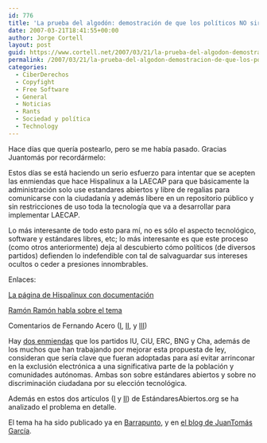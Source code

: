 ```yaml
---
id: 776
title: 'La prueba del algodón: demostración de que los polí­ticos NO sirven NUESTROS intereses'
date: 2007-03-21T18:41:55+00:00
author: Jorge Cortell
layout: post
guid: https://www.cortell.net/2007/03/21/la-prueba-del-algodon-demostracion-de-que-los-politicos-no-sirven-nuestros-intereses/
permalink: /2007/03/21/la-prueba-del-algodon-demostracion-de-que-los-politicos-no-sirven-nuestros-intereses/
categories:
  - CiberDerechos
  - Copyfight
  - Free Software
  - General
  - Noticias
  - Rants
  - Sociedad y polí­tica
  - Technology
---
```

Hace dí­as que querí­a postearlo, pero se me habí­a pasado. Gracias Juantomás por recordármelo:
  
Estos dí­as se está haciendo un serio esfuerzo para intentar que se acepten las enmiendas que hace Hispalinux a la LAECAP para que básicamente la administración solo use estandares abiertos y libre de regalias para comunicarse con la ciudadaní­a y además libere en un repositorio público y sin restricciones de uso toda la tecnologí­a que va a desarrollar para implementar LAECAP.

Lo más interesante de todo esto para mí­, no es sólo el aspecto tecnológico, software y estándares libres, etc; lo más interesante es que este proceso (como otros anteriormente) deja al descubierto cómo polí­ticos (de diversos partidos) defienden lo indefendible con tal de salvaguardar sus intereses ocultos o ceder a presiones innombrables.
  
Enlaces:

<a target="_blank" title="Hispalinux" href="https://www.hispalinux.es/node/616">La página de Hispalinux con documentación</a>

<a target="_blank" title="Ramón Ramón" href="https://rinconmarginado.blogspot.com/search/label/LAECAP">Ramón Ramón habla sobre el tema</a>

Comentarios de Fernando Acero (<a target="_blank" title="I" href="https://fernando-acero.livejournal.com/33159.html">I</a>, <a target="_blank" title="II" href="https://fernando-acero.livejournal.com/33423.html">II</a>, y <a target="_blank" title="III" href="https://fernando-acero.livejournal.com/33572.html">III</a>)
  
Hay <a title="artí­culo sobre enmiendas" target="_blank" href="https://people.ffii.org/~abarrio/estandares/tabla-resumen-ejecutivo-enmiendas.pdf">dos enmiendas</a> que los partidos IU, CiU, ERC, BNG y Cha, además de los muchos que han trabajando por mejorar esta propuesta de ley, consideran que serí­a clave que fueran adoptadas para así­ evitar arrinconar en la exclusión electrónica a una significativa parte de la población y comunidades autónomas. Ambas son sobre estándares abiertos y sobre no discriminación ciudadana por su elección tecnológica.

Además en estos dos artí­culos (<a title="Art i" target="_blank" href="https://www.estandaresabiertos.com//index.php?option=com_content&task=view&id=67&Itemid=1">I</a> y <a title="Art II" target="_blank" href="https://www.estandaresabiertos.com//index.php?option=com_content&task=view&id=64&Itemid=1">II</a>) de EstándaresAbiertos.org se ha analizado el problema en detalle.

El tema ha ha sido publicado ya en <a title="noticia en Barrapunto" target="_blank" href="https://espana.barrapunto.com/article.pl?sid=07/03/21/1759251">Barrapunto</a>, y en <a target="_blank" title="artí­culo en el blog" href="https://www.juantomas.net/2007/03/21/la-larga-mano-negra/">el blog de JuanTomás Garcí­a</a>.